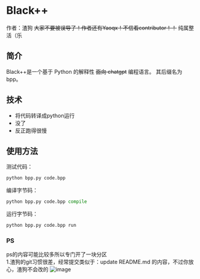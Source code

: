 # Black++
作者：渣狗
~~大家不要被误导了！作者还有Yaoqx！不信看contributor！！~~
纯属整活（乐

## 简介
Black++是一个基于 Python 的解释性 ~~面向 chatgpt~~ 编程语言。
其后缀名为 bpp。

## 技术
- 将代码转译成python运行  
- 没了
- 反正跑得很慢

## 使用方法

测试代码：
```python
python bpp.py code.bpp
```

编译字节码：
```python
python bpp.py code.bpp compile  
```

运行字节码：
```python
python bpp.py code.bpp run  
```
### PS
ps的内容可能比较多所以专门开了一块分区  
1.渣狗的git习惯很差，经常提交类似于：update README.md 的内容，不过你放心，渣狗不会改的
![image](https://github.com/user-attachments/assets/6b544e8e-a2a0-4113-b691-fe71d6f18291)

